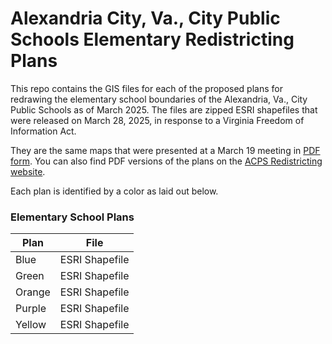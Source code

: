 # Alexandria City, Va., City Public Schools Elementary Redistricting Plans

This repo contains the GIS files for each of the proposed plans for redrawing the elementary school boundaries of the Alexandria, Va., City Public Schools as of March 2025. The files are zipped ESRI shapefiles that were released on March 28, 2025, in response to a Virginia Freedom of Information Act. 

They are the same maps that were presented at a March 19 meeting in [PDF form](https://resources.finalsite.net/images/v1742431589/acpsk12vaus/tsqy7s6fjsmd3zq4epnz/RedistrictingAdvisoryCommitteeMeeting31925.pdf). You can also find PDF versions of the plans on the [ACPS Redistricting website](https://www.acps.k12.va.us/school-board/acps-redistricting).

Each plan is identified by a color as laid out below. 

### Elementary School Plans

| Plan    | File |
| -------- | ------- |
| Blue | ESRI Shapefile |
| Green | ESRI Shapefile  |
| Orange    | ESRI Shapefile  |
| Purple    | ESRI Shapefile  |
| Yellow   | ESRI Shapefile  |
